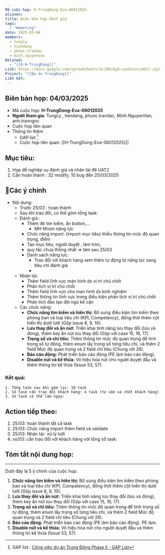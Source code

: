 ```yaml
---
Mã cuộc họp: H-TrungDong-Eva-06012025
aliases: 
title: Biên bản họp đánh giá
tags:
  - "#meeting"
date: 2025-03-04
members:
  - tungly
  - tiendang
  - phuoc.trandac
  - minh.nguyenvan
Related:
  - "[[0.H-TrungDong]]"
Link: https://docs.google.com/spreadsheets/d/100vGy8-vaxOinzximKIl-zqi8SHtHiPb3J6W30P5HHY/edit?gid=1100977557#gid=1100977557
Project: "[[Dự án TrungDong]]"
Liên kết:
---
```

## Biên bản họp: 04/03/2025
- Mã cuộc họp: **H-TrungDong-Eva-06012025**
- **Người tham gia**: TungLy , tiendang, phuoc.trandac, Minh.NguyenVan, anh.tranngoc
- Cuộc họp liên quan 
- Thông tin thêm
	- GAP list [^1]
	- Cuộc họp liên quan: [[H-TrungDong-Eva-06012025]]]

## Mục tiêu:
1. Họp để nghiệp vụ đánh giá và nhân tài để UAT2
2. Cần hoàn thành : 32 modify, 10 bug đến 25/03/2025


## 📝Các ý chính
- Nội dung:
	- Trước 25/03 : hoàn thành
	- Sau khi trao đổi, có thể gôm tổng task: 
	- Đánh giá :
		-  Thêm đk tim kiếm, ẩn button,...
			- MH Nhóm năng lực
		-  Chức năng import:  (import mục tiêu) thiếu thông tin mức độ quan trọng, điểm
		-  Tạo mục tiêu, người duyệt , làm tròn,
		- quy tắc chưa thống nhất => làm sau 25/03
		- Danh sách năng lực:
			- Trao đổi với khách hàng xem thêm tự động từ năng lực sang tiêu chí đánh giá
			- 
	- Nhân tài:
		- Thêm field lĩnh vực màn hình ds vị trí chủ chốt
		- Phân tích vị trí chủ chốt
		- Thêm field lĩnh vực cho man hình ds kinh nghiệm
		- Thêm thông tin lĩnh vực trong  điều kiện phân tích vị trí chủ chốt
		- Phân tích đào tạo đội ngũ kế cận
	- Các chức năng:
		- **Chức năng tìm kiếm và hiển thị:** Bổ sung điều kiện tìm kiếm theo phòng ban và loại tiêu chí (KPI, Competency), đồng thời thêm cột hiển thị dưới lưới (Gộp issue 8, 9, 10).
		- **Lưu thay đổi và ẩn nút:** Triển khai tính năng lưu thay đổi (lưu và đóng), thêm key ẩn nút lưu thay đổi (Gộp với case 15, 16, 17).
		- **Trọng số và chỉ tiêu:** Thêm thông tin mức độ quan trọng để tính trọng số tự động, thêm enum lấy trọng số từng tiêu chí, và thêm 2 field Mức độ quan trọng và 2 field chỉ tiêu (Chung với 26).
		- **Báo cáo động:** Phát triển báo cáo động (PE làm báo cáo động).
		- **Disable nút và kế thừa:** Vô hiệu hóa nút cho người duyệt đầu và thêm thông tin kế thừa (Issue 53, 57).
		

### Kết quả: 
	1. Tổng task sau khi gôm lại: 18 task
	2. Số task cần trao đổi khách hàng: 4 task (tư vấn và chốt khách hàng)
	3. Số task có thể làm ngay: 


## Action tiếp theo:
 1. 25/03: hoàn thành tất cả task
 2. 25/03: Chức năng import thêm field và validate
 3. 25/03: Nhân tài- xử lý lưới
 4. xx/03: cần trao đổi với khách hàng với tổng số task:
 
 

## Tóm tắt nội dung họp:
--- 
Dưới đây là 5 ý chính của cuộc họp:
1.  **Chức năng tìm kiếm và hiển thị:** Bổ sung điều kiện tìm kiếm theo phòng ban và loại tiêu chí (KPI, Competency), đồng thời thêm cột hiển thị dưới lưới (Gộp issue 8, 9, 10).
2.  **Lưu thay đổi và ẩn nút:** Triển khai tính năng lưu thay đổi (lưu và đóng), thêm key ẩn nút lưu thay đổi (Gộp với case 15, 16, 17).
3.  **Trọng số và chỉ tiêu:** Thêm thông tin mức độ quan trọng để tính trọng số tự động, thêm enum lấy trọng số từng tiêu chí, và thêm 2 field Mức độ quan trọng và 2 field chỉ tiêu (Chung với 26).
4.  **Báo cáo động:** Phát triển báo cáo động (PE làm báo cáo động). PE làm.
5.  **Disable nút và kế thừa:** Vô hiệu hóa nút cho người duyệt đầu và thêm thông tin kế thừa (Issue 53, 57).





[^1]: GAP list : [Công việc dự án Trung Đông Phase II - GAP List](https://docs.google.com/spreadsheets/d/100vGy8-vaxOinzximKIl-zqi8SHtHiPb3J6W30P5HHY/edit?gid=1100977557#gid=1100977557)
